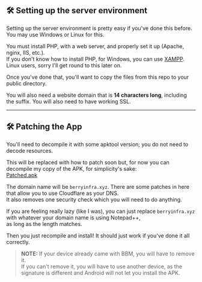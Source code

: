 ## 🛠️ Setting up the server environment

Setting up the server environment is pretty easy if you've done this before.  
You may use Windows or Linux for this.

You must install PHP, with a web server, and properly set it up (Apache, nginx, IIS, etc.).  
If you don't know how to install PHP, for Windows, you can use [XAMPP](https://www.apachefriends.org/index.html).  
Linux users, sorry I'll get round to this later on.

Once you've done that, you'll want to copy the files from this repo to your public directory.

You will also need a website domain that is **14 characters long**, including the suffix. You will also need to have working SSL.

---

## 🛠️ Patching the App

You'll need to decompile it with some apktool version; you do not need to decode resources.

This will be replaced with how to patch soon but, for now you can decompile my copy of the APK, for simplicity's sake:  
[Patched.apk](https://files.catbox.moe/2h04ta.apk)

The domain name will be `berryinfra.xyz`. There are some patches in here that allow you to use Cloudflare as your DNS.  
It also removes one security check which you will need to do anything.

If you are feeling really lazy (like I was), you can just replace `berryinfra.xyz` with whatever your domain name is using Notepad++,  
as long as the length matches.

Then you just recompile and install! It should just work if you've done it all correctly.

> **NOTE:** If your device already came with BBM, you will have to remove it.  
> If you can't remove it, you will have to use another device, as the signature is different and Android will not let you install the APK.
